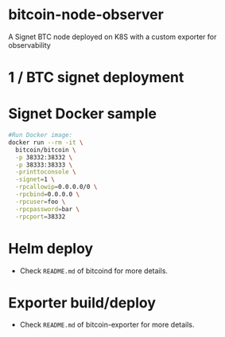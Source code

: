 # bitcoin-node-observer
A Signet BTC node deployed on K8S with a custom exporter for observability

# 1 / BTC signet deployment

# Signet Docker sample 
````bash
#Run Docker image: 
docker run --rm -it \
  bitcoin/bitcoin \
  -p 38332:38332 \
  -p 38333:38333 \
  -printtoconsole \
  -signet=1 \
  -rpcallowip=0.0.0.0/0 \
  -rpcbind=0.0.0.0 \
  -rpcuser=foo \
  -rpcpassword=bar \
  -rpcport=38332
````

# Helm deploy
- Check `README.md` of bitcoind for more details.


# Exporter build/deploy
- Check `README.md` of bitcoin-exporter for more details.

